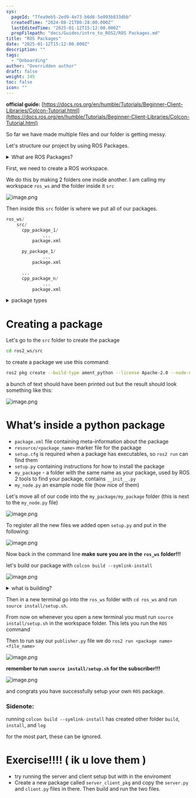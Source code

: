 ```yaml
---
sys:
  pageId: "7fea9eb5-2ed9-4e73-b6d6-5e093b833dbb"
  createdTime: "2024-08-21T00:28:00.000Z"
  lastEditedTime: "2025-01-12T15:12:00.000Z"
  propFilepath: "docs/Guides/intro_to_ROS2/ROS Packages.md"
title: "ROS Packages"
date: "2025-01-12T15:12:00.000Z"
description: ""
tags:
  - "Onboarding"
author: "Overridden author"
draft: false
weight: 145
toc: false
icon: ""
---
```


**official guide:** [https://docs.ros.org/en/humble/Tutorials/Beginner-Client-Libraries/Colcon-Tutorial.html](https://docs.ros.org/en/humble/Tutorials/Beginner-Client-Libraries/Colcon-Tutorial.html)

So far we have made multiple files and our folder is getting messy.

Let's structure our project by using ROS Packages.

<details>

<summary>What are ROS Packages?</summary>

ROS Packages are, as the name implies, packages of code that are highly sharable between ROS developers.

They consist of a folder, `package.xml` file, and source code

```python
      cpp_package_1/
		      ... imagine much code files here ..
          package.xml
```

</details>

First, we need to create a ROS workspace.

We do this by making 2 folders one inside another. I am calling my workspace `ros_ws` and the folder inside it `src`

![image.png](https://prod-files-secure.s3.us-west-2.amazonaws.com/d518164a-d88e-44d1-a4ee-3adb3bd8bce0/70706947-fd18-4537-a67b-e12946812d31/image.png?X-Amz-Algorithm=AWS4-HMAC-SHA256&X-Amz-Content-Sha256=UNSIGNED-PAYLOAD&X-Amz-Credential=ASIAZI2LB466SHC6KSHM%2F20250215%2Fus-west-2%2Fs3%2Faws4_request&X-Amz-Date=20250215T150150Z&X-Amz-Expires=3600&X-Amz-Security-Token=IQoJb3JpZ2luX2VjEB8aCXVzLXdlc3QtMiJIMEYCIQDNI7QKkOGcrB6PyUL8ZEZgpFOdX2WpRCQjdtlshmdrEgIhANIggeG5RYkOG2%2B0VL7EQr%2BYTUB9x7oXxk%2BTOZSa%2Fz7kKv8DCEcQABoMNjM3NDIzMTgzODA1IgxATfP7qjed3WZOWH8q3AMst6VGkeMKjYqa9v6TGq%2BGV6GSzA38JxUXgKt%2BGN5uhjeXAfTntP93ODqftJAKa6mgz%2BrhR5m71XM%2F%2BczFMY2VQA8xkkUFzKd%2ByX1P4Bm6LSo7hl8JmGOkugbK6LAs8VX0OhNXKGzdlH5VLt5mQOWCgSHMdDmqXAawv5FtIoWPVdWvEetf3rEjYxnj8Yx2W637ycTPcN3Z3G%2Fs8kAnzhtwXsYrErJg77A7iIDV9jbUatendTuBJDHMa2P%2FocU%2BIExHvx2UyDhnRehjbzEM2whL%2BooBIsCp9SedlN7XY2mJfNhiVczMndPlBhxfjn3V%2F6KsTQIA4QtgJvT%2BNdGEn0yuf9QvUgbHAD%2FrR5%2B%2B4N1mID%2BfNhsUACr8eDVKPnZ5UUvD%2FXqrcpKBLYtQRv3IbcYeYJeMUXY8gLoZKiXzmFP3yaiGkthM1ygTqlk%2B8OkNA8SJso3d1sJSW19obkbs9TJb%2BySsxJtYcd8OYo7Keo6SqNf8AXoUizIoiFFCEtK8BmvjD0TzJCQYaXLjLwvQPC5QOAzT7iPJ61aYSP25Hvue%2FaDIiSqt%2FCEHlHK%2FcripqYdInlx7h3udJvAO8B%2B6bUbHPmwDQHpBl%2BoxumDKBXQQ9HVUIGsjiwofEtPj3zCFxsK9BjqkAe0IyKm8p8MgAgwabi85cIlURLJ8%2F4qLnfYXTxBt5BpXZcy%2FESMZOjQ7OMAVmCn41XTQmvbOLRkYFOipUKpts8Ystjg%2BdeY4gnyrMXz268aNtHaxDV2LxA50BBI%2Fa1aCWO%2FQ5YCUe0yp%2FxqehsouDOOTPBQyVrokRcXOtbgmyFBmwfusu3iUp3oSdIy3QoWdIKYdQcxCzsDf9I5NNvAWzU7VFycH&X-Amz-Signature=dd6f9deada43d9b5558f4f5fd0fbad5da5e82564d87da75d58890d0340f4bd81&X-Amz-SignedHeaders=host&x-id=GetObject)

Then inside this `src` folder is where we put all of our packages.

```python
ros_ws/
    src/
      cpp_package_1/
		      ...
          package.xml

      py_package_1/
		      ...
          package.xml

      ...
      cpp_package_n/
		      ...
          package.xml

```

<details>

<summary>package types</summary>

packages can be either `C++` or python.

the intern file structure is different for each but for this guide we will stick to creating python packages

</details>

# Creating a package

Let's go to the `src` folder to create the package

```bash
cd ros2_ws/src
```

to create a package we use this command:

```bash
ros2 pkg create --build-type ament_python --license Apache-2.0 --node-name my_node my_package
```

a bunch of text should have been printed out but the result should look something like this:

![image.png](https://prod-files-secure.s3.us-west-2.amazonaws.com/d518164a-d88e-44d1-a4ee-3adb3bd8bce0/e6cf1e3f-8512-4a3e-b131-079f800bf3e8/image.png?X-Amz-Algorithm=AWS4-HMAC-SHA256&X-Amz-Content-Sha256=UNSIGNED-PAYLOAD&X-Amz-Credential=ASIAZI2LB466SHC6KSHM%2F20250215%2Fus-west-2%2Fs3%2Faws4_request&X-Amz-Date=20250215T150150Z&X-Amz-Expires=3600&X-Amz-Security-Token=IQoJb3JpZ2luX2VjEB8aCXVzLXdlc3QtMiJIMEYCIQDNI7QKkOGcrB6PyUL8ZEZgpFOdX2WpRCQjdtlshmdrEgIhANIggeG5RYkOG2%2B0VL7EQr%2BYTUB9x7oXxk%2BTOZSa%2Fz7kKv8DCEcQABoMNjM3NDIzMTgzODA1IgxATfP7qjed3WZOWH8q3AMst6VGkeMKjYqa9v6TGq%2BGV6GSzA38JxUXgKt%2BGN5uhjeXAfTntP93ODqftJAKa6mgz%2BrhR5m71XM%2F%2BczFMY2VQA8xkkUFzKd%2ByX1P4Bm6LSo7hl8JmGOkugbK6LAs8VX0OhNXKGzdlH5VLt5mQOWCgSHMdDmqXAawv5FtIoWPVdWvEetf3rEjYxnj8Yx2W637ycTPcN3Z3G%2Fs8kAnzhtwXsYrErJg77A7iIDV9jbUatendTuBJDHMa2P%2FocU%2BIExHvx2UyDhnRehjbzEM2whL%2BooBIsCp9SedlN7XY2mJfNhiVczMndPlBhxfjn3V%2F6KsTQIA4QtgJvT%2BNdGEn0yuf9QvUgbHAD%2FrR5%2B%2B4N1mID%2BfNhsUACr8eDVKPnZ5UUvD%2FXqrcpKBLYtQRv3IbcYeYJeMUXY8gLoZKiXzmFP3yaiGkthM1ygTqlk%2B8OkNA8SJso3d1sJSW19obkbs9TJb%2BySsxJtYcd8OYo7Keo6SqNf8AXoUizIoiFFCEtK8BmvjD0TzJCQYaXLjLwvQPC5QOAzT7iPJ61aYSP25Hvue%2FaDIiSqt%2FCEHlHK%2FcripqYdInlx7h3udJvAO8B%2B6bUbHPmwDQHpBl%2BoxumDKBXQQ9HVUIGsjiwofEtPj3zCFxsK9BjqkAe0IyKm8p8MgAgwabi85cIlURLJ8%2F4qLnfYXTxBt5BpXZcy%2FESMZOjQ7OMAVmCn41XTQmvbOLRkYFOipUKpts8Ystjg%2BdeY4gnyrMXz268aNtHaxDV2LxA50BBI%2Fa1aCWO%2FQ5YCUe0yp%2FxqehsouDOOTPBQyVrokRcXOtbgmyFBmwfusu3iUp3oSdIy3QoWdIKYdQcxCzsDf9I5NNvAWzU7VFycH&X-Amz-Signature=ae1a042af98818aaf6d08fb6cd22c842166263c1834c472d651b4f976cb9d8da&X-Amz-SignedHeaders=host&x-id=GetObject)

# What’s inside a python package

- `package.xml` file containing meta-information about the package
- `resource/<package_name>` marker file for the package
- `setup.cfg` is required when a package has executables, so `ros2 run` can find them
- `setup.py` containing instructions for how to install the package
- `my_package` - a folder with the same name as your package, used by ROS 2 tools to find your package, contains `__init__.py`
- `my_node.py` an example node file (how nice of them)

Let's move all of our code into the `my_package/my_package` folder (this is next to the `my_node.py` file)

![image.png](https://prod-files-secure.s3.us-west-2.amazonaws.com/d518164a-d88e-44d1-a4ee-3adb3bd8bce0/9ce58f11-0da9-4d3e-b86d-506a9685d378/image.png?X-Amz-Algorithm=AWS4-HMAC-SHA256&X-Amz-Content-Sha256=UNSIGNED-PAYLOAD&X-Amz-Credential=ASIAZI2LB466SHC6KSHM%2F20250215%2Fus-west-2%2Fs3%2Faws4_request&X-Amz-Date=20250215T150150Z&X-Amz-Expires=3600&X-Amz-Security-Token=IQoJb3JpZ2luX2VjEB8aCXVzLXdlc3QtMiJIMEYCIQDNI7QKkOGcrB6PyUL8ZEZgpFOdX2WpRCQjdtlshmdrEgIhANIggeG5RYkOG2%2B0VL7EQr%2BYTUB9x7oXxk%2BTOZSa%2Fz7kKv8DCEcQABoMNjM3NDIzMTgzODA1IgxATfP7qjed3WZOWH8q3AMst6VGkeMKjYqa9v6TGq%2BGV6GSzA38JxUXgKt%2BGN5uhjeXAfTntP93ODqftJAKa6mgz%2BrhR5m71XM%2F%2BczFMY2VQA8xkkUFzKd%2ByX1P4Bm6LSo7hl8JmGOkugbK6LAs8VX0OhNXKGzdlH5VLt5mQOWCgSHMdDmqXAawv5FtIoWPVdWvEetf3rEjYxnj8Yx2W637ycTPcN3Z3G%2Fs8kAnzhtwXsYrErJg77A7iIDV9jbUatendTuBJDHMa2P%2FocU%2BIExHvx2UyDhnRehjbzEM2whL%2BooBIsCp9SedlN7XY2mJfNhiVczMndPlBhxfjn3V%2F6KsTQIA4QtgJvT%2BNdGEn0yuf9QvUgbHAD%2FrR5%2B%2B4N1mID%2BfNhsUACr8eDVKPnZ5UUvD%2FXqrcpKBLYtQRv3IbcYeYJeMUXY8gLoZKiXzmFP3yaiGkthM1ygTqlk%2B8OkNA8SJso3d1sJSW19obkbs9TJb%2BySsxJtYcd8OYo7Keo6SqNf8AXoUizIoiFFCEtK8BmvjD0TzJCQYaXLjLwvQPC5QOAzT7iPJ61aYSP25Hvue%2FaDIiSqt%2FCEHlHK%2FcripqYdInlx7h3udJvAO8B%2B6bUbHPmwDQHpBl%2BoxumDKBXQQ9HVUIGsjiwofEtPj3zCFxsK9BjqkAe0IyKm8p8MgAgwabi85cIlURLJ8%2F4qLnfYXTxBt5BpXZcy%2FESMZOjQ7OMAVmCn41XTQmvbOLRkYFOipUKpts8Ystjg%2BdeY4gnyrMXz268aNtHaxDV2LxA50BBI%2Fa1aCWO%2FQ5YCUe0yp%2FxqehsouDOOTPBQyVrokRcXOtbgmyFBmwfusu3iUp3oSdIy3QoWdIKYdQcxCzsDf9I5NNvAWzU7VFycH&X-Amz-Signature=f2d4f291425b859f21cbcf05c965be393d8600618255ad2eafd304c28cbf9ff1&X-Amz-SignedHeaders=host&x-id=GetObject)

To register all the new files we added open `setup.py` and put in the following:

![image.png](https://prod-files-secure.s3.us-west-2.amazonaws.com/d518164a-d88e-44d1-a4ee-3adb3bd8bce0/1cd7c262-4cae-4496-9d75-c178537d24a2/image.png?X-Amz-Algorithm=AWS4-HMAC-SHA256&X-Amz-Content-Sha256=UNSIGNED-PAYLOAD&X-Amz-Credential=ASIAZI2LB466SHC6KSHM%2F20250215%2Fus-west-2%2Fs3%2Faws4_request&X-Amz-Date=20250215T150150Z&X-Amz-Expires=3600&X-Amz-Security-Token=IQoJb3JpZ2luX2VjEB8aCXVzLXdlc3QtMiJIMEYCIQDNI7QKkOGcrB6PyUL8ZEZgpFOdX2WpRCQjdtlshmdrEgIhANIggeG5RYkOG2%2B0VL7EQr%2BYTUB9x7oXxk%2BTOZSa%2Fz7kKv8DCEcQABoMNjM3NDIzMTgzODA1IgxATfP7qjed3WZOWH8q3AMst6VGkeMKjYqa9v6TGq%2BGV6GSzA38JxUXgKt%2BGN5uhjeXAfTntP93ODqftJAKa6mgz%2BrhR5m71XM%2F%2BczFMY2VQA8xkkUFzKd%2ByX1P4Bm6LSo7hl8JmGOkugbK6LAs8VX0OhNXKGzdlH5VLt5mQOWCgSHMdDmqXAawv5FtIoWPVdWvEetf3rEjYxnj8Yx2W637ycTPcN3Z3G%2Fs8kAnzhtwXsYrErJg77A7iIDV9jbUatendTuBJDHMa2P%2FocU%2BIExHvx2UyDhnRehjbzEM2whL%2BooBIsCp9SedlN7XY2mJfNhiVczMndPlBhxfjn3V%2F6KsTQIA4QtgJvT%2BNdGEn0yuf9QvUgbHAD%2FrR5%2B%2B4N1mID%2BfNhsUACr8eDVKPnZ5UUvD%2FXqrcpKBLYtQRv3IbcYeYJeMUXY8gLoZKiXzmFP3yaiGkthM1ygTqlk%2B8OkNA8SJso3d1sJSW19obkbs9TJb%2BySsxJtYcd8OYo7Keo6SqNf8AXoUizIoiFFCEtK8BmvjD0TzJCQYaXLjLwvQPC5QOAzT7iPJ61aYSP25Hvue%2FaDIiSqt%2FCEHlHK%2FcripqYdInlx7h3udJvAO8B%2B6bUbHPmwDQHpBl%2BoxumDKBXQQ9HVUIGsjiwofEtPj3zCFxsK9BjqkAe0IyKm8p8MgAgwabi85cIlURLJ8%2F4qLnfYXTxBt5BpXZcy%2FESMZOjQ7OMAVmCn41XTQmvbOLRkYFOipUKpts8Ystjg%2BdeY4gnyrMXz268aNtHaxDV2LxA50BBI%2Fa1aCWO%2FQ5YCUe0yp%2FxqehsouDOOTPBQyVrokRcXOtbgmyFBmwfusu3iUp3oSdIy3QoWdIKYdQcxCzsDf9I5NNvAWzU7VFycH&X-Amz-Signature=511ca40865a260f340ef4626fd36be76e7e9ebec62b4275a1605c2bf35c9a096&X-Amz-SignedHeaders=host&x-id=GetObject)

Now back in the command line **make sure you are in the** **`ros_ws`** **folder!!!**

let's build our package with `colcon build --symlink-install`

![image.png](https://prod-files-secure.s3.us-west-2.amazonaws.com/d518164a-d88e-44d1-a4ee-3adb3bd8bce0/2f2a0d27-b173-48fd-b189-5f5c0ce65619/image.png?X-Amz-Algorithm=AWS4-HMAC-SHA256&X-Amz-Content-Sha256=UNSIGNED-PAYLOAD&X-Amz-Credential=ASIAZI2LB466SHC6KSHM%2F20250215%2Fus-west-2%2Fs3%2Faws4_request&X-Amz-Date=20250215T150150Z&X-Amz-Expires=3600&X-Amz-Security-Token=IQoJb3JpZ2luX2VjEB8aCXVzLXdlc3QtMiJIMEYCIQDNI7QKkOGcrB6PyUL8ZEZgpFOdX2WpRCQjdtlshmdrEgIhANIggeG5RYkOG2%2B0VL7EQr%2BYTUB9x7oXxk%2BTOZSa%2Fz7kKv8DCEcQABoMNjM3NDIzMTgzODA1IgxATfP7qjed3WZOWH8q3AMst6VGkeMKjYqa9v6TGq%2BGV6GSzA38JxUXgKt%2BGN5uhjeXAfTntP93ODqftJAKa6mgz%2BrhR5m71XM%2F%2BczFMY2VQA8xkkUFzKd%2ByX1P4Bm6LSo7hl8JmGOkugbK6LAs8VX0OhNXKGzdlH5VLt5mQOWCgSHMdDmqXAawv5FtIoWPVdWvEetf3rEjYxnj8Yx2W637ycTPcN3Z3G%2Fs8kAnzhtwXsYrErJg77A7iIDV9jbUatendTuBJDHMa2P%2FocU%2BIExHvx2UyDhnRehjbzEM2whL%2BooBIsCp9SedlN7XY2mJfNhiVczMndPlBhxfjn3V%2F6KsTQIA4QtgJvT%2BNdGEn0yuf9QvUgbHAD%2FrR5%2B%2B4N1mID%2BfNhsUACr8eDVKPnZ5UUvD%2FXqrcpKBLYtQRv3IbcYeYJeMUXY8gLoZKiXzmFP3yaiGkthM1ygTqlk%2B8OkNA8SJso3d1sJSW19obkbs9TJb%2BySsxJtYcd8OYo7Keo6SqNf8AXoUizIoiFFCEtK8BmvjD0TzJCQYaXLjLwvQPC5QOAzT7iPJ61aYSP25Hvue%2FaDIiSqt%2FCEHlHK%2FcripqYdInlx7h3udJvAO8B%2B6bUbHPmwDQHpBl%2BoxumDKBXQQ9HVUIGsjiwofEtPj3zCFxsK9BjqkAe0IyKm8p8MgAgwabi85cIlURLJ8%2F4qLnfYXTxBt5BpXZcy%2FESMZOjQ7OMAVmCn41XTQmvbOLRkYFOipUKpts8Ystjg%2BdeY4gnyrMXz268aNtHaxDV2LxA50BBI%2Fa1aCWO%2FQ5YCUe0yp%2FxqehsouDOOTPBQyVrokRcXOtbgmyFBmwfusu3iUp3oSdIy3QoWdIKYdQcxCzsDf9I5NNvAWzU7VFycH&X-Amz-Signature=eecbd221be810b522da1a11542e14b7312d9665b4fed151212a11313b366d6bc&X-Amz-SignedHeaders=host&x-id=GetObject)

<details>

<summary>what is building?</summary>

if you are a CS major at Rose-Hulman you will learn the answer to this in CSSE132

but TLDR; is it combines all the code files into one program that can be run easily 

</details>

Then in a new terminal go into the `ros_ws` folder with `cd ros_ws` and run `source install/setup.sh`. 

From now on whenever you open a new terminal you must run `source install/setup.sh` in the workspace folder. This lets you run the `ROS` command

Then to run say our `publisher.py` file we do `ros2 run <package name> <file_name>`

![image.png](https://prod-files-secure.s3.us-west-2.amazonaws.com/d518164a-d88e-44d1-a4ee-3adb3bd8bce0/4f4b1219-3a44-4632-aa0a-ce3471699f59/image.png?X-Amz-Algorithm=AWS4-HMAC-SHA256&X-Amz-Content-Sha256=UNSIGNED-PAYLOAD&X-Amz-Credential=ASIAZI2LB466SHC6KSHM%2F20250215%2Fus-west-2%2Fs3%2Faws4_request&X-Amz-Date=20250215T150150Z&X-Amz-Expires=3600&X-Amz-Security-Token=IQoJb3JpZ2luX2VjEB8aCXVzLXdlc3QtMiJIMEYCIQDNI7QKkOGcrB6PyUL8ZEZgpFOdX2WpRCQjdtlshmdrEgIhANIggeG5RYkOG2%2B0VL7EQr%2BYTUB9x7oXxk%2BTOZSa%2Fz7kKv8DCEcQABoMNjM3NDIzMTgzODA1IgxATfP7qjed3WZOWH8q3AMst6VGkeMKjYqa9v6TGq%2BGV6GSzA38JxUXgKt%2BGN5uhjeXAfTntP93ODqftJAKa6mgz%2BrhR5m71XM%2F%2BczFMY2VQA8xkkUFzKd%2ByX1P4Bm6LSo7hl8JmGOkugbK6LAs8VX0OhNXKGzdlH5VLt5mQOWCgSHMdDmqXAawv5FtIoWPVdWvEetf3rEjYxnj8Yx2W637ycTPcN3Z3G%2Fs8kAnzhtwXsYrErJg77A7iIDV9jbUatendTuBJDHMa2P%2FocU%2BIExHvx2UyDhnRehjbzEM2whL%2BooBIsCp9SedlN7XY2mJfNhiVczMndPlBhxfjn3V%2F6KsTQIA4QtgJvT%2BNdGEn0yuf9QvUgbHAD%2FrR5%2B%2B4N1mID%2BfNhsUACr8eDVKPnZ5UUvD%2FXqrcpKBLYtQRv3IbcYeYJeMUXY8gLoZKiXzmFP3yaiGkthM1ygTqlk%2B8OkNA8SJso3d1sJSW19obkbs9TJb%2BySsxJtYcd8OYo7Keo6SqNf8AXoUizIoiFFCEtK8BmvjD0TzJCQYaXLjLwvQPC5QOAzT7iPJ61aYSP25Hvue%2FaDIiSqt%2FCEHlHK%2FcripqYdInlx7h3udJvAO8B%2B6bUbHPmwDQHpBl%2BoxumDKBXQQ9HVUIGsjiwofEtPj3zCFxsK9BjqkAe0IyKm8p8MgAgwabi85cIlURLJ8%2F4qLnfYXTxBt5BpXZcy%2FESMZOjQ7OMAVmCn41XTQmvbOLRkYFOipUKpts8Ystjg%2BdeY4gnyrMXz268aNtHaxDV2LxA50BBI%2Fa1aCWO%2FQ5YCUe0yp%2FxqehsouDOOTPBQyVrokRcXOtbgmyFBmwfusu3iUp3oSdIy3QoWdIKYdQcxCzsDf9I5NNvAWzU7VFycH&X-Amz-Signature=f2a0d9273e1e2d48d2d300c21dc886785c620a1c362f9ea8fc5aa84ea3d80098&X-Amz-SignedHeaders=host&x-id=GetObject)

**remember to run** **`source install/setup.sh`** **for the subscriber!!!**

![image.png](https://prod-files-secure.s3.us-west-2.amazonaws.com/d518164a-d88e-44d1-a4ee-3adb3bd8bce0/02121119-dad4-49ec-8356-c956108b4243/image.png?X-Amz-Algorithm=AWS4-HMAC-SHA256&X-Amz-Content-Sha256=UNSIGNED-PAYLOAD&X-Amz-Credential=ASIAZI2LB466SHC6KSHM%2F20250215%2Fus-west-2%2Fs3%2Faws4_request&X-Amz-Date=20250215T150150Z&X-Amz-Expires=3600&X-Amz-Security-Token=IQoJb3JpZ2luX2VjEB8aCXVzLXdlc3QtMiJIMEYCIQDNI7QKkOGcrB6PyUL8ZEZgpFOdX2WpRCQjdtlshmdrEgIhANIggeG5RYkOG2%2B0VL7EQr%2BYTUB9x7oXxk%2BTOZSa%2Fz7kKv8DCEcQABoMNjM3NDIzMTgzODA1IgxATfP7qjed3WZOWH8q3AMst6VGkeMKjYqa9v6TGq%2BGV6GSzA38JxUXgKt%2BGN5uhjeXAfTntP93ODqftJAKa6mgz%2BrhR5m71XM%2F%2BczFMY2VQA8xkkUFzKd%2ByX1P4Bm6LSo7hl8JmGOkugbK6LAs8VX0OhNXKGzdlH5VLt5mQOWCgSHMdDmqXAawv5FtIoWPVdWvEetf3rEjYxnj8Yx2W637ycTPcN3Z3G%2Fs8kAnzhtwXsYrErJg77A7iIDV9jbUatendTuBJDHMa2P%2FocU%2BIExHvx2UyDhnRehjbzEM2whL%2BooBIsCp9SedlN7XY2mJfNhiVczMndPlBhxfjn3V%2F6KsTQIA4QtgJvT%2BNdGEn0yuf9QvUgbHAD%2FrR5%2B%2B4N1mID%2BfNhsUACr8eDVKPnZ5UUvD%2FXqrcpKBLYtQRv3IbcYeYJeMUXY8gLoZKiXzmFP3yaiGkthM1ygTqlk%2B8OkNA8SJso3d1sJSW19obkbs9TJb%2BySsxJtYcd8OYo7Keo6SqNf8AXoUizIoiFFCEtK8BmvjD0TzJCQYaXLjLwvQPC5QOAzT7iPJ61aYSP25Hvue%2FaDIiSqt%2FCEHlHK%2FcripqYdInlx7h3udJvAO8B%2B6bUbHPmwDQHpBl%2BoxumDKBXQQ9HVUIGsjiwofEtPj3zCFxsK9BjqkAe0IyKm8p8MgAgwabi85cIlURLJ8%2F4qLnfYXTxBt5BpXZcy%2FESMZOjQ7OMAVmCn41XTQmvbOLRkYFOipUKpts8Ystjg%2BdeY4gnyrMXz268aNtHaxDV2LxA50BBI%2Fa1aCWO%2FQ5YCUe0yp%2FxqehsouDOOTPBQyVrokRcXOtbgmyFBmwfusu3iUp3oSdIy3QoWdIKYdQcxCzsDf9I5NNvAWzU7VFycH&X-Amz-Signature=9990c2a3ec76c4d3459d4a857ad974ca53bf06797ee5ceafae637faae51f21c1&X-Amz-SignedHeaders=host&x-id=GetObject)

and congrats you have successfully setup your own `ROS` package.

### Sidenote:

running `colcon build --symlink-install` has created other folder `build`, `install`, and `log`

for the most part, these can be ignored.

# Exercise!!!! ( ik u love them )

- try running the server and client setup but with in the enviroment
- Create a new package called `server_client_pkg` and copy the `server.py` and `client.py` files in there. Then build and run the two files.
